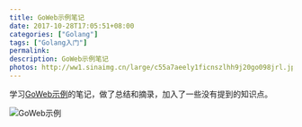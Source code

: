 ```yaml
---
title: GoWeb示例笔记
date: 2017-10-28T17:05:51+08:00
categories: ["Golang"]
tags: ["Golang入门"]
permalink:
description: GoWeb示例笔记
photos: http://ww1.sinaimg.cn/large/c55a7aeely1ficnszlhh9j20go098jrl.jpg
---
```

学习[GoWeb示例](http://books.studygolang.com/gowebexamples)的笔记，做了总结和摘录，加入了一些没有提到的知识点。
<!--more-->
![GoWeb示例](\image\GoWeb示例.svg)